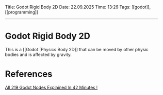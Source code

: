 Title: Godot Rigid Body 2D
Date: 22.09.2025
Time: 13:26
Tags: [[godot]], [[programming]]

---
# Godot Rigid Body 2D

This is a [[Godot |Physics Body 2D]] that can be moved by other physic bodies and is affected by gravity. 

# References
[All 219 Godot Nodes Explained In 42 Minutes !](https://www.youtube.com/watch?v=tO2gthp45MA&list=WL&index=1)